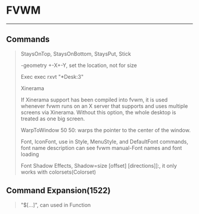 # FVWM #
---------

## Commands ##

> StaysOnTop, StaysOnBottom, StaysPut, Stick
>
> -geometry +-X+-Y, set the location, not for size
>
> Exec exec rxvt "*Desk:3"
>
> Xinerama
>
> If Xinerama support has been compiled into fvwm,
> it is used whenever fvwm runs on an X server that
> supports and uses multiple screens via Xinerama.
> Without this option, the whole desktop is treated
> as one big screen.
>
> WarpToWindow 50 50: warps the pointer to the center
> of the window.
>
> Font, IconFont, use in Style, MenuStyle, and DefaultFont commands, font
> name description can see fvwm manual-Font names and font loading
>
> Font Shadow Effects, Shadow=size [offset] [directions]]:, it only works
> with colorsets(Colorset)
>
>

## Command Expansion(1522) ##
> "$[...]", can used in Function
